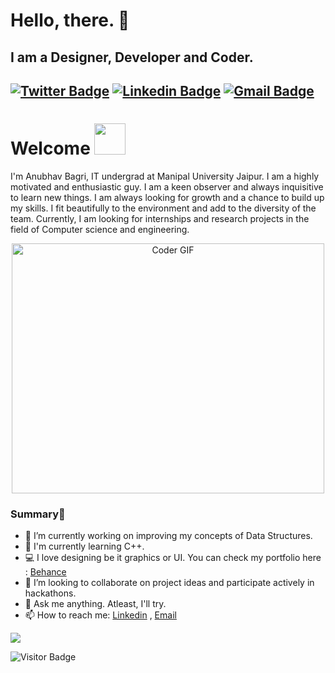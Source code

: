# Hello, there. 👋

## I am a Designer, Developer and Coder. 

[![Twitter Badge](https://img.shields.io/badge/-@AnubhavBagri-1ca0f1?style=flat-square&labelColor=1ca0f1&logo=twitter&logoColor=white&link=https://twitter.com/oyebagri)](https://twitter.com/oyebagri) [![Linkedin Badge](https://img.shields.io/badge/-anubhavbagri-blue?style=flat-square&logo=Linkedin&logoColor=white&link=https://www.linkedin.com/in/anubhav-bagri-72a662190/)](https://www.linkedin.com/in/anubhav-bagri-72a662190/)
[![Gmail Badge](https://img.shields.io/badge/-anubhavbagri01@gmail.com-c14438?style=flat-square&logo=Gmail&logoColor=white&link=mailto:anubhavbagri01@gmail.com)](mailto:anubhavbagri01@gmail.com)
---

# Welcome <img src="https://media.giphy.com/media/mGcNjsfWAjY5AEZNw6/giphy.gif" width="50">

I'm Anubhav Bagri, IT undergrad at Manipal University Jaipur. I am a highly motivated and enthusiastic guy. I am a keen observer and always inquisitive to learn new things. I am always looking for growth and a chance to build up my skills. I fit beautifully to the environment and add to the diversity of the team. Currently, I am looking for internships and research projects in the field of Computer science and engineering.

<p  align="center"><img src="https://media.giphy.com/media/SWoSkN6DxTszqIKEqv/giphy.gif" alt="Coder GIF" width="500" height="400">

### Summary👋
- 🔭 I’m currently working on improving my concepts of Data Structures.
- 🌱 I'm currently learning C++.
- 💻 I love designing be it graphics or UI. You can check my portfolio here : [Behance](https://www.behance.net/anubhavbagri)
- 👯 I’m looking to collaborate on project ideas and participate actively in hackathons.
- 💬 Ask me anything. Atleast, I'll try. 
- 📫 How to reach me: [Linkedin](https://www.linkedin.com/in/anubhav-bagri-72a662190/) , [Email](mailto:anubhavbagri01@gmail.com)

![](https://github-readme-stats.vercel.app/api?username=anubhavbagri&show_icons=true)

![Visitor Badge](https://visitor-badge.laobi.icu/badge?page_id=anubhavbagri.anubhavbagri)
